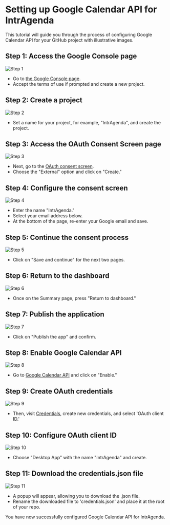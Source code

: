 # Setting up Google Calendar API for IntrAgenda

This tutorial will guide you through the process of configuring Google Calendar API for your GitHub project with illustrative images.

## Step 1: Access the Google Console page

![Step 1](/.github/assets/1.png)

- Go to [the Google Console page](https://console.cloud.google.com/projectselector2/apis/credentials).
- Accept the terms of use if prompted and create a new project.

## Step 2: Create a project

![Step 2](/.github/assets/2.png)

- Set a name for your project, for example, "IntrAgenda", and create the project.

## Step 3: Access the OAuth Consent Screen page

![Step 3](/.github/assets/3.png)

- Next, go to the [OAuth consent screen](https://console.cloud.google.com/apis/credentials/consent).
- Choose the "External" option and click on "Create."

## Step 4: Configure the consent screen

![Step 4](/.github/assets/4.png)

- Enter the name "IntrAgenda."
- Select your email address below.
- At the bottom of the page, re-enter your Google email and save.

## Step 5: Continue the consent process

![Step 5](/.github/assets/5.png)

- Click on "Save and continue" for the next two pages.

## Step 6: Return to the dashboard

![Step 6](/.github/assets/6.png)

- Once on the Summary page, press "Return to dashboard."

## Step 7: Publish the application

![Step 7](/.github/assets/7.png)

- Click on "Publish the app" and confirm.

## Step 8: Enable Google Calendar API

![Step 8](/.github/assets/8.png)

- Go to [Google Calendar API](https://console.cloud.google.com/apis/library/calendar-json.googleapis.com) and click on "Enable."

## Step 9: Create OAuth credentials

![Step 9](/.github/assets/9.png)

- Then, visit [Credentials](https://console.cloud.google.com/apis/credentials), create new credentials, and select 'OAuth client ID.'

## Step 10: Configure OAuth client ID

![Step 10](/.github/assets/10.png)

- Choose "Desktop App" with the name "IntrAgenda" and create.

## Step 11: Download the credentials.json file

![Step 11](/.github/assets/11.png)

- A popup will appear, allowing you to download the .json file.
- Rename the downloaded file to 'credentials.json' and place it at the root of your repo.

You have now successfully configured Google Calendar API for IntrAgenda.
